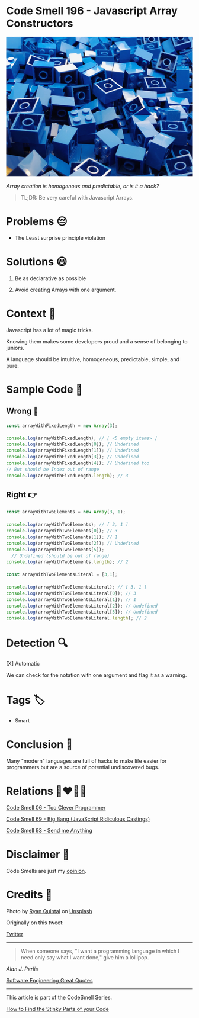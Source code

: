 # Code Smell 196 - Javascript Array Constructors
            
![Code Smell 196 - Javascript Array Constructors](Code%20Smell%20196%20-%20Javascript%20Array%20Constructors.jpg)

*Array creation is homogenous and predictable, or is it a hack?*

> TL;DR: Be very careful with Javascript Arrays.

# Problems 😔 

- The Least surprise principle violation

# Solutions 😃

1. Be as declarative as possible

2. Avoid creating Arrays with one argument.

# Context 💬

Javascript has a lot of magic tricks.

Knowing them makes some developers proud and a sense of belonging to juniors.

A language should be intuitive, homogeneous, predictable, simple, and pure.

# Sample Code 📖

## Wrong 🚫

<!-- [Gist Url](https://gist.github.com/mcsee/5d0644c120630d637c9649d7c92805c7) -->

```javascript
const arrayWithFixedLength = new Array(3);

console.log(arrayWithFixedLength); // [ <5 empty items> ]
console.log(arrayWithFixedLength[0]); // Undefined
console.log(arrayWithFixedLength[1]); // Undefined
console.log(arrayWithFixedLength[3]); // Undefined
console.log(arrayWithFixedLength[4]); // Undefined too
// But should be Index out of range
console.log(arrayWithFixedLength.length); // 3
```

## Right 👉

<!-- [Gist Url](https://gist.github.com/mcsee/a7f4c59210257cb279efc6747b4e3122) -->

```javascript
const arrayWithTwoElements = new Array(3, 1);

console.log(arrayWithTwoElements); // [ 3, 1 ]
console.log(arrayWithTwoElements[0]); // 3
console.log(arrayWithTwoElements[1]); // 1
console.log(arrayWithTwoElements[2]); // Undefined
console.log(arrayWithTwoElements[5]); 
  // Undefined (should be out of range)
console.log(arrayWithTwoElements.length); // 2

const arrayWithTwoElementsLiteral = [3,1];

console.log(arrayWithTwoElementsLiteral); // [ 3, 1 ]
console.log(arrayWithTwoElementsLiteral[0]); // 3
console.log(arrayWithTwoElementsLiteral[1]); // 1
console.log(arrayWithTwoElementsLiteral[2]); // Undefined
console.log(arrayWithTwoElementsLiteral[5]); // Undefined
console.log(arrayWithTwoElementsLiteral.length); // 2
```

# Detection 🔍

[X] Automatic 

We can check for the notation with one argument and flag it as a warning.

# Tags 🏷️

- Smart

# Conclusion 🏁

Many "modern" languages are full of hacks to make life easier for programmers but are a source of potential undiscovered bugs.

# Relations 👩‍❤️‍💋‍👨

[Code Smell 06 - Too Clever Programmer](https://github.com/mcsee/Software-Design-Articles/tree/main/Articles/Code%20Smells/Code%20Smell%2006%20-%20Too%20Clever%20Programmer/readme.md)

[Code Smell 69 - Big Bang (JavaScript Ridiculous Castings)](https://github.com/mcsee/Software-Design-Articles/tree/main/Articles/Code%20Smells/Code%20Smell%2069%20-%20Big%20Bang%20(JavaScript%20Ridiculous%20Castings)/readme.md)

[Code Smell 93 - Send me Anything](https://github.com/mcsee/Software-Design-Articles/tree/main/Articles/Code%20Smells/Code%20Smell%2093%20-%20Send%20me%20Anything/readme.md)

# Disclaimer 📘

Code Smells are just my [opinion](https://github.com/mcsee/Software-Design-Articles/tree/main/Articles/Blogging/I%20Wrote%20More%20than%2090%20Articles%20on%202021%20Here%20is%20What%20I%20Learned/readme.md).

# Credits 🙏

Photo by [Ryan Quintal](https://unsplash.com/@ryanquintal) on [Unsplash](https://unsplash.com/photos/US9Tc9pKNBU)
  
Originally on this tweet:

[Twitter](https://x.com/1621348702907502593)
  
* * *

> When someone says, "I want a programming language in which I need only say what I want done," give him a lollipop.

_Alan J. Perlis_
 
[Software Engineering Great Quotes](https://github.com/mcsee/Software-Design-Articles/tree/main/Articles/Quotes/Software%20Engineering%20Great%20Quotes/readme.md)

* * *

This article is part of the CodeSmell Series.

[How to Find the Stinky Parts of your Code](https://github.com/mcsee/Software-Design-Articles/tree/main/Articles/Code%20Smells/How%20to%20Find%20the%20Stinky%20parts%20of%20your%20Code/readme.md)